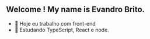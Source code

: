 ## Welcome ! My name is Evandro Brito.



- 🔭 Hoje eu trabalho com front-end
- 🌱 Estudando TypeScript, React e node.


